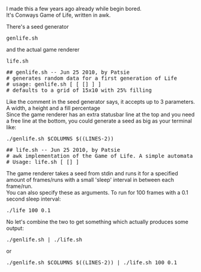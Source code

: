 I made this a few years ago already while begin bored.<br>
It's Conways Game of Life, written in awk.<br>
<p>
There's a seed generator <pre>genlife.sh</pre> and the actual game renderer <pre>life.sh</pre>
<p>
<pre>
## genlife.sh -- Jun 25 2010, by Patsie
# generates random data for a first generation of Life
# usage: genlife.sh [<width> [<height> [<fill percentage>] ] ]
# defaults to a grid of 15x10 with 25% filling
</pre>
<p>
Like the comment in the seed generator says, it accepts up to 3 parameters. A width, a height and a fill percentage<br>
Since the game renderer has an extra statusbar line at the top and you need a free line at the bottom, you could generate a seed as big as your terminal like:<br>
<pre>
./genlife.sh $COLUMNS $((LINES-2))
</pre>
<p>
<pre>
## life.sh -- Jun 25 2010, by Patsie
# awk implementation of the Game of Life. A simple automata
# Usage: life.sh [<nr of runs> [<sleep interval>] ]
</pre>
<p>
The game renderer takes a seed from stdin and runs it for a specified amount of frames/runs with a small 'sleep' interval in between each frame/run.<br>
You can also specify these as arguments. To run for 100 frames with a 0.1 second sleep interval:<br>
<pre>
./life 100 0.1
</pre>
<p>
No let's combine the two to get something which actually produces some output:<br>
<pre>
./genlife.sh | ./life.sh
</pre>
or<br>
<pre>
./genlife.sh $COLUMNS $((LINES-2)) | ./life.sh 100 0.1
</pre>

